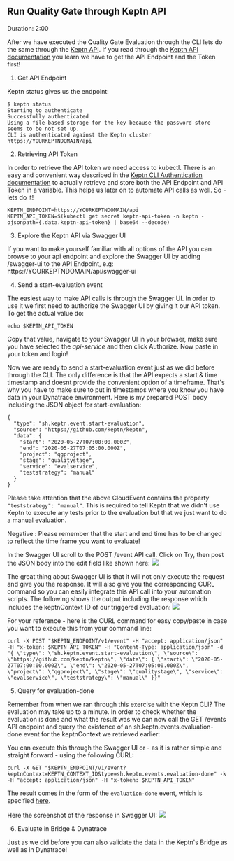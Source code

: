 ## Run Quality Gate through Keptn API
Duration: 2:00

After we have executed the Quality Gate Evaluation through the CLI lets do the same through the [Keptn API](https://keptn.sh/docs/0.11.x/reference/api/).
If you read through the [Keptn API documentation](https://keptn.sh/docs/0.11.x/reference/api/) you learn we have to get the API Endpoint and the Token first!

1. Get API Endpoint

Keptn status gives us the endpoint:

```
$ keptn status
Starting to authenticate
Successfully authenticated
Using a file-based storage for the key because the password-store seems to be not set up.      
CLI is authenticated against the Keptn cluster https://YOURKEPTNDOMAIN/api
```

2. Retrieving API Token

In order to retrieve the API token we need access to kubectl. There is an easy and convenient way described in the [Keptn CLI Authentication documentation](https://keptn.sh/docs/0.6.0/reference/cli/#authentication) to actually retrieve and store both the API Endpoint and API Token in a variable. This helps us later on to automate API calls as well. So - lets do it!
```
KEPTN_ENDPOINT=https://YOURKEPTNDOMAIN/api
KEPTN_API_TOKEN=$(kubectl get secret keptn-api-token -n keptn -ojsonpath={.data.keptn-api-token} | base64 --decode)
```

3. Explore the Keptn API via Swagger UI

If you want to make yourself familiar with all options of the API you can browse to your api endpoint and explore the Swagger UI by adding /swagger-ui to the API Endpoint, e.g: https://YOURKEPTNDOMAIN/api/swagger-ui

4. Send a start-evaluation event

The easiest way to make API calls is through the Swagger UI. In order to use it we first need to authorize the Swagger UI by giving it our API token. To get the actual value do:
```
echo $KEPTN_API_TOKEN
```

Copy that value, navigate to your Swagger UI in your browser, make sure you have selected the *api-service* and then click Authorize. Now paste in your token and login!

Now we are ready to send a start-evaluation event just as we did before through the CLI. The only difference is that the API expects a start & time timestamp and doesnt provide the convenient option of a timeframe. That's why you have to make sure to put in timestamps where you know you have data in your Dynatrace environment. Here is my prepared POST body including the JSON object for start-evaluation:

```
{
  "type": "sh.keptn.event.start-evaluation",
  "source": "https://github.com/keptn/keptn",
  "data": {
    "start": "2020-05-27T07:00:00.000Z",
    "end": "2020-05-27T07:05:00.000Z",
    "project": "qgproject",
    "stage": "qualitystage",
    "service": "evalservice",
    "teststrategy": "manual"
  }
}
```

Please take attention that the above CloudEvent contains the property `"teststrategy": "manual"`. This is required to tell Keptn that we didn't use Keptn to execute any tests prior to the evaluation but that we just want to do a manual evaluation.  

Negative
: Please remember that the start and end time has to be changed to reflect the time frame you want to evaluate!

In the Swagger UI scroll to the POST /event API call. Click on Try, then post the JSON body into the edit field like shown here:
![](./assets/dynatrace_qualitygates/swagger_postevent_startevaluation.png)

The great thing about Swagger UI is that it will not only execute the request and give you the response. It will also give you the corresponding CURL command so you can easily integrate this API call into your automation scripts. The following shows the output including the response which includes the keptnContext ID of our triggered evaluation:
![](./assets/dynatrace_qualitygates/swagger_postevent_startevaluation_response.png)

For your reference - here is the CURL command for easy copy/paste in case you want to execute this from your command line:
```
curl -X POST "$KEPTN_ENDPOINT/v1/event" -H "accept: application/json" -H "x-token: $KEPTN_API_TOKEN" -H "Content-Type: application/json" -d "{ \"type\": \"sh.keptn.event.start-evaluation\", \"source\": \"https://github.com/keptn/keptn\", \"data\": { \"start\": \"2020-05-27T07:00:00.000Z\", \"end\": \"2020-05-27T07:05:00.000Z\", \"project\": \"qgproject\", \"stage\": \"qualitystage\", \"service\": \"evalservice\", \"teststrategy\": \"manual\" }}"
```

5. Query for evaluation-done

Remember from when we ran through this exercise with the Keptn CLI? The evaluation may take up to a minute. In order to check whether the evaluation is done and what the result was we can now call the GET /events API endpoint and query the existence of an sh.keptn.events.evaluation-done event for the keptnContext we retrieved earlier:

You can execute this through the Swagger UI or - as it is rather simple and straight forward - using the following CURL:

```
curl -X GET "$KEPTN_ENDPOINT/v1/event?keptnContext=KEPTN_CONTEXT_ID&type=sh.keptn.events.evaluation-done" -k -H "accept: application/json" -H "x-token: $KEPTN_API_TOKEN"
```

The result comes in the form of the `evaluation-done` event, which is specified [here](https://github.com/keptn/spec/blob/0.1.3/cloudevents.md#evaluation-done).

Here the screenshot of the response in Swagger UI:
![](./assets/dynatrace_qualitygates/swagger_getevent_response.png)

6. Evaluate in Bridge & Dynatrace

Just as we did before you can also validate the data in the Keptn's Bridge as well as in Dynatrace!
